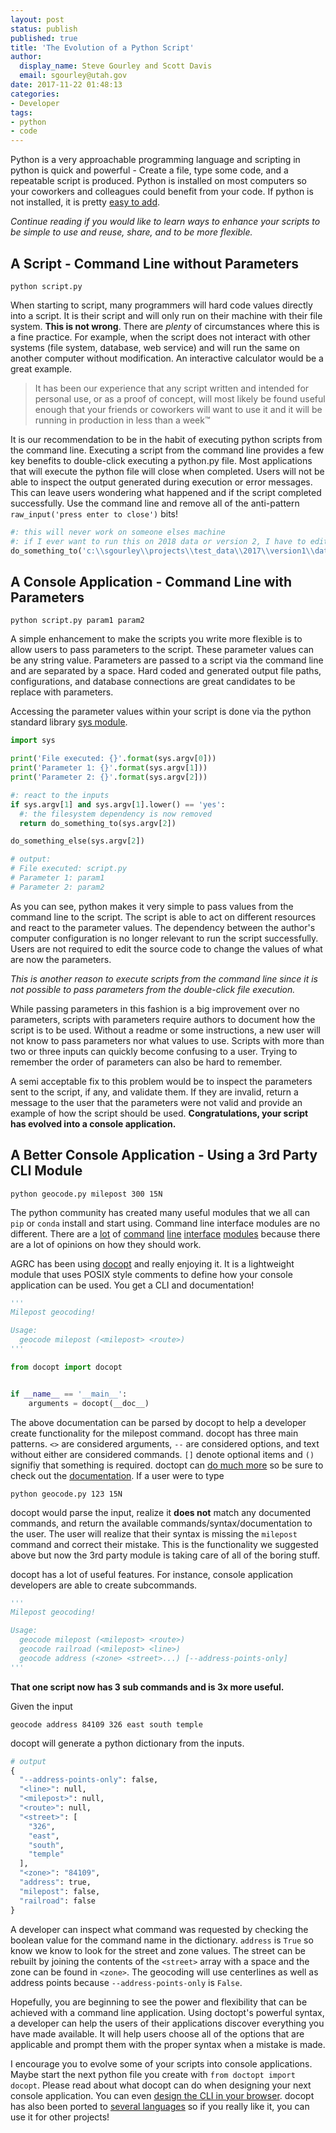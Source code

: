 ```yaml
---
layout: post
status: publish
published: true
title: 'The Evolution of a Python Script'
author:
  display_name: Steve Gourley and Scott Davis
  email: sgourley@utah.gov
date: 2017-11-22 01:48:13
categories:
- Developer
tags:
- python
- code
---
```


Python is a very approachable programming language and scripting in python is quick and powerful - Create a file, type some code, and a repeatable script is produced. Python is installed on most computers so your coworkers and colleagues could benefit from your code. If python is not installed, it is pretty [easy to add](https://www.python.org/downloads/).

_Continue reading if you would like to learn ways to enhance your scripts to be simple to use and reuse, share, and to be more flexible._

## A Script - Command Line without Parameters

`python script.py`

When starting to script, many programmers will hard code values directly into a script. It is their script and will only run on their machine with their file system. **This is not wrong**. There are _plenty_ of circumstances where this is a fine practice. For example, when the script does not interact with other systems (file system, database, web service) and will run the same on another computer without modification. An interactive calculator would be a great example.

> It has been our experience that any script written and intended for personal use, or as a proof of concept, will most likely be found useful enough that your friends or coworkers will want to use it and it will be running in production in less than a week™

It is our recommendation to be in the habit of executing python scripts from the command line. Executing a script from the command line provides a few key benefits to double-click executing a python.py file. Most applications that will execute the python file will close when completed. Users will not be able to inspect the output generated during execution or error messages. This can leave users wondering what happened and if the script completed successfully. Use the command line and remove all of the anti-pattern `raw_input('press enter to close')` bits!

```py
#: this will never work on someone elses machine
#: if I ever want to run this on 2018 data or version 2, I have to edit the source
do_something_to('c:\\sgourley\\projects\\test_data\\2017\\version1\\data.gdb')
```

## A Console Application - Command Line with Parameters

`python script.py param1 param2`

A simple enhancement to make the scripts you write more flexible is to allow users to pass parameters to the script. These parameter values can be any string value. Parameters are passed to a script via the command line and are separated by a space. Hard coded and generated output file paths, configurations, and database connections are great candidates to be replace with parameters.

Accessing the parameter values within your script is done via the python standard library [sys module](https://docs.python.org/2/library/sys.html).

```py
import sys

print('File executed: {}'.format(sys.argv[0]))
print('Parameter 1: {}'.format(sys.argv[1]))
print('Parameter 2: {}'.format(sys.argv[2]))

#: react to the inputs
if sys.argv[1] and sys.argv[1].lower() == 'yes':
  #: the filesystem dependency is now removed
  return do_something_to(sys.argv[2])

do_something_else(sys.argv[2])

# output:
# File executed: script.py
# Parameter 1: param1
# Parameter 2: param2
```

As you can see, python makes it very simple to pass values from the command line to the script. The script is able to act on different resources and react to the parameter values. The dependency between the author's computer configuration is no longer relevant to run the script successfully. Users are not required to edit the source code to change the values of what are now the parameters.

_This is another reason to execute scripts from the command line since it is not possible to pass parameters from the double-click file execution._

While passing parameters in this fashion is a big improvement over no parameters, scripts with parameters require authors to document how the script is to be used. Without a readme or some instructions, a new user will not know to pass parameters nor what values to use. Scripts with more than two or three inputs can quickly become confusing to a user. Trying to remember the order of parameters can also be hard to remember.

A semi acceptable fix to this problem would be to inspect the parameters sent to the script, if any, and validate them. If they are invalid, return a message to the user that the parameters were not valid and provide an example of how the script should be used. **Congratulations, your script has evolved into a console application.**

## A Better Console Application - Using a 3rd Party CLI Module

`python geocode.py milepost 300 15N`

The python community has created many useful modules that we all can `pip` or `conda` install and start using. Command line interface modules are no different. There are a [lot](https://pypi.python.org/pypi/clint/) of [command](http://click.pocoo.org/) [line](https://pypi.python.org/pypi/plac) [interface](http://docs.openstack.org/developer/cliff/) [modules](http://builtoncement.com/) because there are a lot of opinions on how they should work.

AGRC has been using [docopt](http://docopt.org/) and really enjoying it. It is a lightweight module that uses POSIX style comments to define how your console application can be used. You get a CLI and documentation!

```py
'''
Milepost geocoding!

Usage:
  geocode milepost (<milepost> <route>)
'''

from docopt import docopt


if __name__ == '__main__':
    arguments = docopt(__doc__)
```

The above documentation can be parsed by docopt to help a developer create functionality for the milepost command. docopt has three main patterns. `<>` are considered arguments, `--` are considered options, and text without either are considered commands. `[]` denote optional items and `()` signifiy that something is required. doctopt can [do much more](https://github.com/docopt/docopt#usage-pattern-format) so be sure to check out the [documentation](https://github.com/docopt/docopt/blob/master/README.rst). If a user were to type

```
python geocode.py 123 15N
```

docopt would parse the input, realize it **does not** match any documented commands, and return the available commands/syntax/documentation to the user. The user will realize that their syntax is missing the `milepost` command and correct their mistake. This is the functionality we suggested above but now the 3rd party module is taking care of all of the boring stuff.

docopt has a lot of useful features. For instance, console application developers are able to create subcommands.

```py
'''
Milepost geocoding!

Usage:
  geocode milepost (<milepost> <route>)
  geocode railroad (<milepost> <line>)
  geocode address (<zone> <street>...) [--address-points-only]
'''
```

**That one script now has 3 sub commands and is 3x more useful.**

Given the input
```
geocode address 84109 326 east south temple
```
docopt will generate a python dictionary from the inputs.
```py
# output
{
  "--address-points-only": false,
  "<line>": null,
  "<milepost>": null,
  "<route>": null,
  "<street>": [
    "326",
    "east",
    "south",
    "temple"
  ],
  "<zone>": "84109",
  "address": true,
  "milepost": false,
  "railroad": false
}
```

A developer can inspect what command was requested by checking the boolean value for the command name in the dictionary. `address` is `True` so know we know to look for the street and zone values. The street can be rebuilt by joining the contents of the `<street>` array with a space and the zone can be found in `<zone>`. The geocoding will use centerlines as well as address points because `--address-points-only` is `False`.

Hopefully, you are beginning to see the power and flexibility that can be achieved with a command line application. Using doctopt's powerful syntax, a developer can help the users of their applications discover everything you have made available. It will help users choose all of the options that are applicable and prompt them with the proper syntax when a mistake is made.

I encourage you to evolve some of your scripts into console applications. Maybe start the next python file you create with `from doctopt import docopt`. Please read about what docopt can do when designing your next console application. You can even [design the CLI in your browser](http://try.docopt.org/). docopt has also been ported to [several languages](https://github.com/docopt) so if you really like it, you can use it for other projects!
